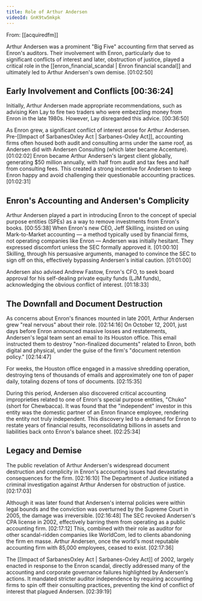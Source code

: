 ```yaml
---
title: Role of Arthur Andersen
videoId: GnK9tw5mkpk
---
```


From: [[acquiredfm]] <br/> 

Arthur Andersen was a prominent "Big Five" accounting firm that served as Enron's auditors. Their involvement with Enron, particularly due to significant conflicts of interest and later, obstruction of justice, played a critical role in the [[enron_financial_scandal | Enron financial scandal]] and ultimately led to Arthur Andersen's own demise. <a class="yt-timestamp" data-t="01:02:50">[01:02:50]</a>

## Early Involvement and Conflicts <a class="yt-timestamp" data-t="00:36:24">[00:36:24]</a>

Initially, Arthur Andersen made appropriate recommendations, such as advising Ken Lay to fire two traders who were embezzling money from Enron in the late 1980s. However, Lay disregarded this advice. <a class="yt-timestamp" data-t="00:36:50">[00:36:50]</a>

As Enron grew, a significant conflict of interest arose for Arthur Andersen. Pre-[[Impact of SarbanesOxley Act | Sarbanes-Oxley Act]], accounting firms often housed both audit and consulting arms under the same roof, as Andersen did with Andersen Consulting (which later became Accenture). <a class="yt-timestamp" data-t="01:02:02">[01:02:02]</a> Enron became Arthur Andersen's largest client globally, generating $50 million annually, with half from audit and tax fees and half from consulting fees. This created a strong incentive for Andersen to keep Enron happy and avoid challenging their questionable accounting practices. <a class="yt-timestamp" data-t="01:02:31">[01:02:31]</a>

## Enron's Accounting and Andersen's Complicity

Arthur Andersen played a part in introducing Enron to the concept of special purpose entities (SPEs) as a way to remove investments from Enron's books. <a class="yt-timestamp" data-t="00:55:38">[00:55:38]</a> When Enron's new CEO, Jeff Skilling, insisted on using Mark-to-Market accounting — a method typically used by financial firms, not operating companies like Enron — Andersen was initially hesitant. They expressed discomfort unless the SEC formally approved it. <a class="yt-timestamp" data-t="01:00:10">[01:00:10]</a> Skilling, through his persuasive arguments, managed to convince the SEC to sign off on this, effectively bypassing Andersen's initial caution. <a class="yt-timestamp" data-t="01:01:00">[01:01:00]</a>

Andersen also advised Andrew Fastow, Enron's CFO, to seek board approval for his self-dealing private equity funds (LJM funds), acknowledging the obvious conflict of interest. <a class="yt-timestamp" data-t="01:18:33">[01:18:33]</a>

## The Downfall and Document Destruction

As concerns about Enron's finances mounted in late 2001, Arthur Andersen grew "real nervous" about their role. <a class="yt-timestamp" data-t="02:14:16">[02:14:16]</a> On October 12, 2001, just days before Enron announced massive losses and restatements, Andersen's legal team sent an email to its Houston office. This email instructed them to destroy "non-finalized documents" related to Enron, both digital and physical, under the guise of the firm's "document retention policy." <a class="yt-timestamp" data-t="02:14:47">[02:14:47]</a>

For weeks, the Houston office engaged in a massive shredding operation, destroying tens of thousands of emails and approximately one ton of paper daily, totaling dozens of tons of documents. <a class="yt-timestamp" data-t="02:15:35">[02:15:35]</a>

During this period, Andersen also discovered critical accounting improprieties related to one of Enron's special purpose entities, "Chuko" (short for Chewbacca). It was found that the "independent" investor in this entity was the domestic partner of an Enron finance employee, rendering the entity not truly independent. This discovery led to a demand for Enron to restate years of financial results, reconsolidating billions in assets and liabilities back onto Enron's balance sheet. <a class="yt-timestamp" data-t="02:25:34">[02:25:34]</a>

## Legacy and Demise

The public revelation of Arthur Andersen's widespread document destruction and complicity in Enron's accounting issues had devastating consequences for the firm. <a class="yt-timestamp" data-t="02:16:10">[02:16:10]</a> The Department of Justice initiated a criminal investigation against Arthur Andersen for obstruction of justice. <a class="yt-timestamp" data-t="02:17:03">[02:17:03]</a>

Although it was later found that Andersen's internal policies were within legal bounds and the conviction was overturned by the Supreme Court in 2005, the damage was irreversible. <a class="yt-timestamp" data-t="02:16:48">[02:16:48]</a> The SEC revoked Andersen's CPA license in 2002, effectively barring them from operating as a public accounting firm. <a class="yt-timestamp" data-t="02:17:12">[02:17:12]</a> This, combined with their role as auditor for other scandal-ridden companies like WorldCom, led to clients abandoning the firm en masse. Arthur Andersen, once the world's most reputable accounting firm with 85,000 employees, ceased to exist. <a class="yt-timestamp" data-t="02:17:36">[02:17:36]</a>

The [[Impact of SarbanesOxley Act | Sarbanes-Oxley Act]] of 2002, largely enacted in response to the Enron scandal, directly addressed many of the accounting and corporate governance failures highlighted by Andersen's actions. It mandated stricter auditor independence by requiring accounting firms to spin off their consulting practices, preventing the kind of conflict of interest that plagued Andersen. <a class="yt-timestamp" data-t="02:39:19">[02:39:19]</a>